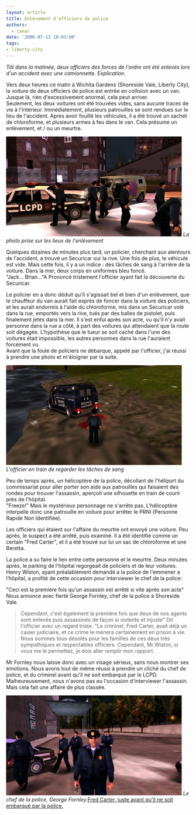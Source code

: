 ```yaml
---
layout: article
title: Enlèvement d'officiers de police
authors:
  - canar
date: '2006-07-13 18:03:00'
tags:
- liberty-city
---
```


_Tôt dans la matinée, deux officiers des forces de l'ordre ont été enlevés lors d'un accident avec une camionnette. Explication._

Vers deux heures ce matin à Wichita Gardens (Shoreside Vale, Liberty City), la voiture de deux officiers de police est entrée en collision avec un van. Jusque là, rien d'excessivement anormal, cela peut arriver.  
Seulement, les deux voitures ont été trouvées vides, sans aucune traces de vie à l'intérieur. Immédiatement, plusieurs patrouilles se sont rendues sur le lieu de l'accident. Apres avoir fouillé les véhicules, il a été trouvé un sachet de chloroforme, et plusieurs armes à feu dans le van. Cela présume un enlèvement, et / ou un meurtre.

![La photo prise sur les lieux de l'enlèvement](/content/images/2016/07/accident-recherche.jpg)
_La photo prise sur les lieux de l'enlèvement_

Quelques dizaines de minutes plus tard, un policier, cherchant aux alentours de l'accident, a trouvé un Securicar sur la rive. Une fois de plus, le véhicule est vide. Mais cette fois, il y a un indice : des tâches de sang à l'arrière de la voiture. Dans la mer, deux corps en uniformes bleu foncé.  
"Jack... Brian..."A Prononcé tristement l'officier ayant fait la découverte du Securicar.

Le policier en a donc déduit qu'il s'agissait bel et bien d'un enlèvement, que le chauffeur du van aurait fait exprès de foncer dans la voiture des policiers, et les aurait endormis à l'aide du chloroforme, mis dans un Securicar volé dans la rue, emportés vers la rive, tués par des balles de pistolet, puis finalement jetés dans la mer. Il s'est enfui après son acte, vu qu'il n'y avait personne dans la rue a côté, à part des voitures qui attendaient que la route soit dégagée. L'hypothèse que le tueur se soit caché dans l'une des voitures était impossible, les autres personnes dans la rue l'auraient forcément vu.  
Avant que la foule de policiers ne débarque, appelé par l'officier, j'ai réussi à prendre une photo et m'éloigner par la suite.

![L'officier en train de regarder les tâches de sang](/content/images/2016/07/trouvaille-crime.jpg)
_L'officier en train de regarder les tâches de sang_

Peu de temps après, un hélicoptère de la police, décollant de l'héliport du commissariat pour aller porter son aide aux patrouilles qui faisaient des rondes pour trouver l'assassin, aperçoit une silhouette en train de courir près de l'hôpital.  
"Freeze!" Mais le mystérieux personnage ne s'arrête pas. L'hélicoptère interpelle donc une patrouille en voiture pour arrêter le PRNI (Personne Rapide Non Identifiée).

Les officiers qui étaient sur l'affaire du meurtre ont envoyé une voiture. Peu après, le suspect a été arrêté, puis examiné. Il a été identifié comme un certain "Fred Carter", et il a été trouvé sur lui un sac de chloroforme et une Beretta.

La police a su faire le lien entre cette personne et le meurtre. Deux minutes après, le parking de l'hôpital regorgeait de policiers et de leur voitures.  
Henry Wiston, ayant préalablement demandé a la police de l'emmener a l’hôpital, a profité de cette occasion pour interviewer le chef de la police:

"Ceci est la première fois qu'un assassin est arrêté si vite après son acte" Nous annonce avec fierté George Fornley, chef de la police à Shoreside Vale.

> Cependant, c'est également la première fois que deux de nos agents sont enlevés puis assassinés de façon si violente et injuste" Dit l'officier avec un regard triste. "Le criminel, Fred Carter, avait déjà un casier judiciaire, et ce crime le mènera certainement en prison à vie. Nous sommes tous désolés pour les familles de ces deux très sympathiques et respectables officiers. Cependant, Mr.Wiston, si vous me le permettez, je dois aller remplir mon rapport.

Mr Fornley nous laisse donc avec un visage sérieux, sans nous montrer ses émotions. Nous avons tout de même réussi à prendre un cliché du chef de police, et du criminel avant qu'il ne soit embarqué par le LCPD. Malheureusement, nous n'avons pas eu l'occasion d'interviewer l'assassin.  
Mais cela fait une affaire de plus classée.

![Le chef de la police, George Fornley.](/content/images/2016/07/enquete_resolue.jpg)
_Le chef de la police, George Fornley._[Fred Carter, juste avant qu'il ne soit embarqué par la police.](/content/images/2016/07/arrestation_criminel.jpg)